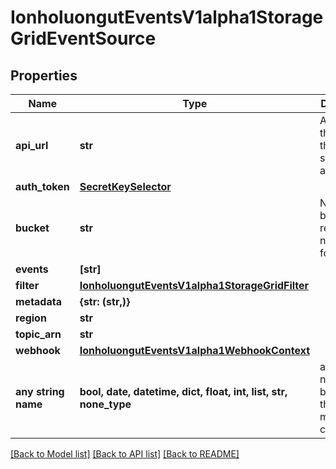 # IonholuongutEventsV1alpha1StorageGridEventSource


## Properties
Name | Type | Description | Notes
------------ | ------------- | ------------- | -------------
**api_url** | **str** | APIURL is the url of the storagegrid api. | [optional] 
**auth_token** | [**SecretKeySelector**](SecretKeySelector.md) |  | [optional] 
**bucket** | **str** | Name of the bucket to register notifications for. | [optional] 
**events** | **[str]** |  | [optional] 
**filter** | [**IonholuongutEventsV1alpha1StorageGridFilter**](IonholuongutEventsV1alpha1StorageGridFilter.md) |  | [optional] 
**metadata** | **{str: (str,)}** |  | [optional] 
**region** | **str** |  | [optional] 
**topic_arn** | **str** |  | [optional] 
**webhook** | [**IonholuongutEventsV1alpha1WebhookContext**](IonholuongutEventsV1alpha1WebhookContext.md) |  | [optional] 
**any string name** | **bool, date, datetime, dict, float, int, list, str, none_type** | any string name can be used but the value must be the correct type | [optional]

[[Back to Model list]](../README.md#documentation-for-models) [[Back to API list]](../README.md#documentation-for-api-endpoints) [[Back to README]](../README.md)


